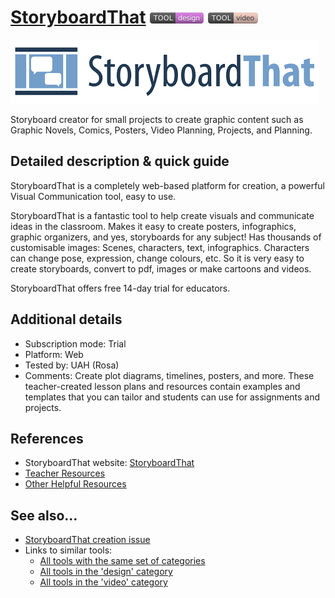 # [StoryboardThat](https://www.storyboardthat.com/)  [<img src="images/design.png" align="bottom">](https://github.com/e-CLOSE/Toolbox/issues?q=label%3A01_TOOL+label%3Adesign) [<img src="images/video.png" align="bottom">](https://github.com/e-CLOSE/Toolbox/issues?q=label%3A01_TOOL+label%3Avideo)

![StoryboardThat logo](images/storyboardthat.png)

Storyboard creator for small projects to create graphic content such as Graphic Novels, Comics, Posters, Video Planning, Projects, and Planning.


## Detailed description & quick guide

StoryboardThat is a completely web-based platform for creation, a powerful Visual Communication tool, easy to use.

StoryboardThat is a fantastic tool to help create visuals and communicate ideas in the classroom. 
Makes it easy to create posters, infographics, graphic organizers, and yes, storyboards for any subject! 
Has thousands of customisable images: Scenes, characters, text, infographics. Characters can change pose, expression, change colours, etc. So it is very easy to create storyboards, convert to pdf, images or make cartoons and videos.

StoryboardThat offers free 14-day trial for educators.

## Additional details

- Subscription mode: Trial
- Platform: Web
- Tested by: UAH (Rosa)
- Comments: Create plot diagrams, timelines, posters, and more. These teacher-created lesson plans and resources contain examples and templates that you can tailor and students can use for assignments and projects. 


## References

- StoryboardThat website: [StoryboardThat](https://www.storyboardthat.com/)
- [Teacher Resources](https://www.storyboardthat.com/articles/education/teacher-resources)
- [Other Helpful Resources](https://www.storyboardthat.com/articles/e/remote-learning#toc-4)

## See also...

- [StoryboardThat creation issue](https://github.com/e-CLOSE/Toolbox/issues/96)
- Links to similar tools:
  - [All tools with the same set of categories](https://github.com/e-CLOSE/Toolbox/issues?q=label%3A01_TOOL+label%3Avideo)
  - [All tools in the 'design' category](https://github.com/e-CLOSE/Toolbox/issues?q=label%3A01_TOOL+label%3Adesign)
  - [All tools in the 'video' category](https://github.com/e-CLOSE/Toolbox/issues?q=label%3A01_TOOL+label%3Avideo)
